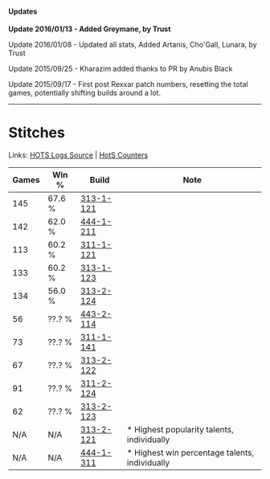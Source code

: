 #### Updates
**Update 2016/01/13 - Added Greymane, by Trust**

Update 2016/01/08 - Updated all stats, Added Artanis, Cho'Gall, Lunara, by Trust

Update 2015/09/25 - Kharazim added thanks to PR by Anubis Black

Update 2015/09/17 - First post Rexxar patch numbers, resetting the total games, potentially shifting builds around a lot.

***

# Stitches

Links: [HOTS Logs Source](https://www.hotslogs.com/Sitewide/HeroDetails?Hero=Stitches) | [HotS Counters](http://hotscounters.com/#/hero/Stitches)

Games  | Win %  | Build     | Note
-----  | -----  | -----     | ----
145    | 67.6 % | [313-1-121](http://www.heroesfire.com/hots/talent-calculator/stitches#o5rn) | 
142    | 62.0 % | [444-1-211](http://www.heroesfire.com/hots/talent-calculator/stitches#t5hx) | 
113    | 60.2 % | [311-1-121](http://www.heroesfire.com/hots/talent-calculator/stitches#o0zH) | 
133    | 60.2 % | [313-1-123](http://www.heroesfire.com/hots/talent-calculator/stitches#o5rp) | 
134    | 56.0 % | [313-2-124](http://www.heroesfire.com/hots/talent-calculator/stitches#o65S) | 
56     | ??.? % | [443-2-114](http://www.heroesfire.com/hots/talent-calculator/stitches#t3To) | 
73     | ??.? % | [311-1-141](http://www.heroesfire.com/hots/talent-calculator/stitches#o0zb) | 
67     | ??.? % | [313-2-122](http://www.heroesfire.com/hots/talent-calculator/stitches#o65Q) | 
91     | ??.? % | [311-2-124](http://www.heroesfire.com/hots/talent-calculator/stitches#o1Cy) | 
62     | ??.? % | [313-2-123](http://www.heroesfire.com/hots/talent-calculator/stitches#o65R) | 
N/A    | N/A    | [313-2-121](http://www.heroesfire.com/hots/talent-calculator/stitches#o65P) | * Highest popularity talents, individually
N/A    | N/A    | [444-1-311](http://www.heroesfire.com/hots/talent-calculator/stitches#t5jV) | * Highest win percentage talents, individually

